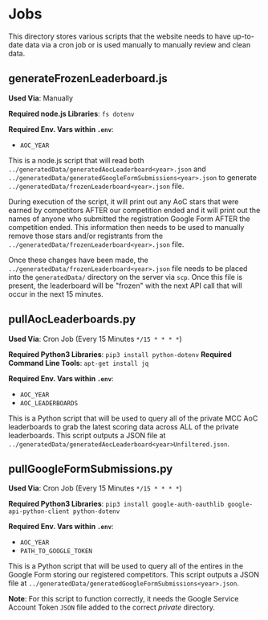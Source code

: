 # Jobs
This directory stores various scripts that the website needs to have up-to-date data via a cron job or is used manually to manually review and clean data.

## generateFrozenLeaderboard<YEAR>.js
**Used Via**: Manually

**Required node.js Libraries**: `fs dotenv`

**Required Env. Vars within `.env`**: 
- `AOC_YEAR`

This is a node.js script that will read both `../generatedData/generatedAocLeaderboard<year>.json` and `../generatedData/generatedGoogleFormSubmissions<year>.json` to generate `../generatedData/frozenLeaderboard<year>.json` file. 

During execution of the script, it will print out any AoC stars that were earned by competitors AFTER our competition ended and it will print out the names of anyone who submitted the registration Google Form AFTER the competition ended. This information then needs to be used to manually remove those stars and/or registrants from the `../generatedData/frozenLeaderboard<year>.json` file.

Once these changes have been made, the `../generatedData/frozenLeaderboard<year>.json` file needs to be placed into the `generatedData/` directory on the server via `scp`. Once this file is present, the leaderboard will be "frozen" with the next API call that will occur in the next 15 minutes.

## pullAocLeaderboards<year>.py
**Used Via**: Cron Job (Every 15 Minutes `*/15 * * * *`)

**Required Python3 Libraries**: `pip3 install python-dotenv`
**Required Command Line Tools**: `apt-get install jq`

**Required Env. Vars within `.env`**: 
- `AOC_YEAR`
- `AOC_LEADERBOARDS`

This is a Python script that will be used to query all of the private MCC AoC leaderboards to grab the latest scoring data across ALL of the private leaderboards. This script outputs a JSON file at `../generatedData/generatedAocLeaderboard<year>Unfiltered.json`.

## pullGoogleFormSubmissions<year>.py
**Used Via**: Cron Job (Every 15 Minutes `*/15 * * * *`)

**Required Python3 Libraries**: `pip3 install google-auth-oauthlib google-api-python-client python-dotenv`

**Required Env. Vars within `.env`**: 
- `AOC_YEAR`
- `PATH_TO_GOOGLE_TOKEN`

This is a Python script that will be used to query all of the entires in the Google Form storing our registered competitors. This script outputs a JSON file at `../generatedData/generatedGoogleFormSubmissions<year>.json`.

**Note**: For this script to function correctly, it needs the Google Service Account Token `JSON` file added to the correct *private* directory.